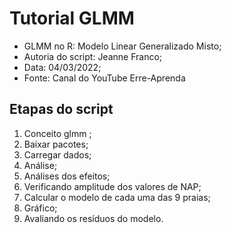 # Tutorial GLMM

- GLMM no R: Modelo Linear Generalizado Misto;
- Autoria do script: Jeanne Franco;
- Data: 04/03/2022;
- Fonte: Canal do YouTube Erre-Aprenda

## Etapas do script

1. Conceito glmm ;
2. Baixar pacotes;
3. Carregar dados;
4. Análise;
5. Análises dos efeitos;
6. Verificando amplitude dos valores de NAP;
7. Calcular o modelo de cada uma das 9 praias;
8. Gráfico;
9. Avaliando os resíduos do modelo.
